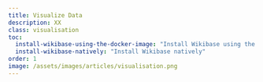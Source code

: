 ```yaml
---
title: Visualize Data
description: XX
class: visualisation
toc:
  install-wikibase-using-the-docker-image: "Install Wikibase using the Docker image"
  install-wikibase-natively: "Install Wikibase natively"
order: 1
image: /assets/images/articles/visualisation.png
---
```

